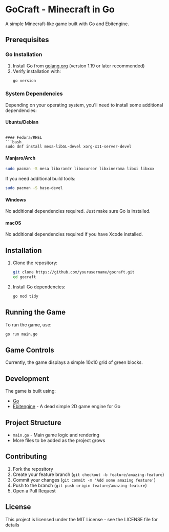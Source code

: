 # GoCraft - Minecraft in Go

A simple Minecraft-like game built with Go and Ebitengine.

## Prerequisites

### Go Installation
1. Install Go from [golang.org](https://golang.org/dl/) (version 1.19 or later recommended)
2. Verify installation with:
   ```bash
   go version
   ```

### System Dependencies

Depending on your operating system, you'll need to install some additional dependencies:

#### Ubuntu/Debian
```

#### Fedora/RHEL
```bash
sudo dnf install mesa-libGL-devel xorg-x11-server-devel
```

#### Manjaro/Arch
```bash
sudo pacman -S mesa libxrandr libxcursor libxinerama libxi libxxx
```

If you need additional build tools:
```bash
sudo pacman -S base-devel
```

#### Windows
No additional dependencies required. Just make sure Go is installed.

#### macOS
No additional dependencies required if you have Xcode installed.

## Installation

1. Clone the repository:
   ```bash
   git clone https://github.com/yourusername/gocraft.git
   cd gocraft
   ```

2. Install Go dependencies:
   ```bash
   go mod tidy
   ```

## Running the Game

To run the game, use:
```bash
go run main.go
```

## Game Controls

Currently, the game displays a simple 10x10 grid of green blocks.

## Development

The game is built using:
- [Go](https://golang.org/)
- [Ebitengine](https://ebitengine.org/) - A dead simple 2D game engine for Go

## Project Structure

- `main.go` - Main game logic and rendering
- More files to be added as the project grows

## Contributing

1. Fork the repository
2. Create your feature branch (`git checkout -b feature/amazing-feature`)
3. Commit your changes (`git commit -m 'Add some amazing feature'`)
4. Push to the branch (`git push origin feature/amazing-feature`)
5. Open a Pull Request

## License

This project is licensed under the MIT License - see the LICENSE file for details